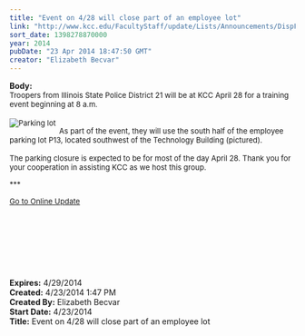 ```yaml
---
title: "Event on 4/28 will close part of an employee lot"
link: "http://www.kcc.edu/FacultyStaff/update/Lists/Announcements/DispForm.aspx?ID=1489"
sort_date: 1398278870000
year: 2014
pubDate: "23 Apr 2014 18:47:50 GMT"
creator: "Elizabeth Becvar"
---
```


<div><b>Body:</b> <div class="ExternalClass9F01754D94B2461A9212C969CEB6943E">
<div><font size="2">Troopers from Illinois State Police District 21 will be at KCC April 28 for a training event beginning at 8 a.m.</font></div>
<div><br />
<div style="float:left;margin-right:6px"><font size="2"><img alt="Parking lot" src="/FacultyStaff/update/PublishingImages/Parking%20lot.jpg" /></font></div>
<p><font size="2">As part of the event, they will use the south half of the employee parking lot P13, located southwest of the Technology Building (pictured). <br /> <br />The parking closure is expected to be for most of the day April 28. Thank you for your cooperation in assisting KCC as we host this group.</font></p>
<p><font size="2">***</font></p>
<p><a href="/FacultyStaff/update/Pages/dailyupdate.aspx"><font size="2">Go to Online Update</font></a><font size="2"> </font></p>
<p><font size="2"></font> </p>
<p><font size="2"></font> </p></div>
<div><font size="2"></font> </div>
<div><font size="2"></font> </div>
<div><font size="2"></font> </div></div></div>
<div><b>Expires:</b> 4/29/2014</div>
<div><b>Created:</b> 4/23/2014 1:47 PM</div>
<div><b>Created By:</b> Elizabeth Becvar</div>
<div><b>Start Date:</b> 4/23/2014</div>
<div><b>Title:</b> Event on 4/28 will close part of an employee lot</div>
